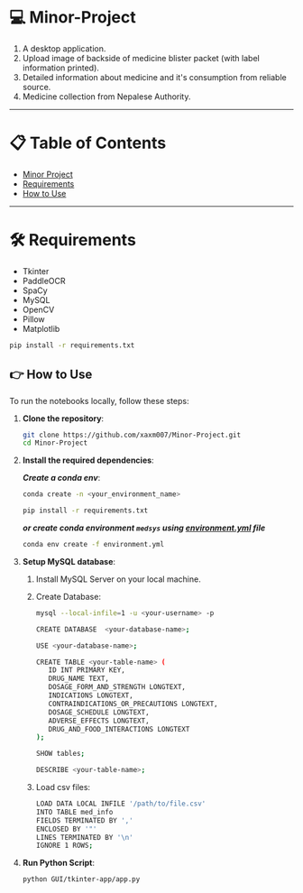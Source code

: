 # 💻 Minor-Project

1. A desktop application.
2. Upload image of backside of medicine blister packet (with label information printed).
3. Detailed information about medicine and it's consumption from reliable source.
4. Medicine collection from Nepalese Authority.
---

# 📋 Table of Contents

- [Minor Project](#-minor-project)
- [Requirements](#️-requirements)
- [How to Use](#-how-to-use)
---

# 🛠️ Requirements

- Tkinter
- PaddleOCR
- SpaCy
- MySQL
- OpenCV
- Pillow
- Matplotlib

```bash
pip install -r requirements.txt
```

## 👉 How to Use

To run the notebooks locally, follow these steps:

1. **Clone the repository**:

   ```bash
   git clone https://github.com/xaxm007/Minor-Project.git
   cd Minor-Project
   ```

2. **Install the required dependencies**:

   ***Create a conda env***: 

   ```bash
   conda create -n <your_environment_name>
   ```

   ```bash
   pip install -r requirements.txt
   ```

   ***or create conda environment `medsys` using [environment.yml](environment.yml) file***

   ```bash
   conda env create -f environment.yml
   ```
3. **Setup MySQL database**:

   1. Install MySQL Server on your local machine.

   2. Create Database:

      ```bash
      mysql --local-infile=1 -u <your-username> -p
      ```

      ```bash
      CREATE DATABASE  <your-database-name>;
      ```

      ```bash
      USE <your-database-name>;
      ```

      ```bash
      CREATE TABLE <your-table-name> (
         ID INT PRIMARY KEY,
         DRUG_NAME TEXT,
         DOSAGE_FORM_AND_STRENGTH LONGTEXT,
         INDICATIONS LONGTEXT,
         CONTRAINDICATIONS_OR_PRECAUTIONS LONGTEXT,
         DOSAGE_SCHEDULE LONGTEXT,
         ADVERSE_EFFECTS LONGTEXT,
         DRUG_AND_FOOD_INTERACTIONS LONGTEXT
      );
      ```

      ```bash
      SHOW tables;
      ```

      ```bash
      DESCRIBE <your-table-name>;
      ```

   3. Load csv files:

      ```bash
      LOAD DATA LOCAL INFILE '/path/to/file.csv'
      INTO TABLE med_info
      FIELDS TERMINATED BY ','
      ENCLOSED BY '"'
      LINES TERMINATED BY '\n'
      IGNORE 1 ROWS;
      ```

4. **Run Python Script**:

   ```bash
   python GUI/tkinter-app/app.py
   ```